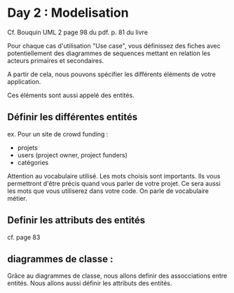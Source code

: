 # Day 2 : Modelisation

Cf. Bouquin UML 2 page 98 du pdf. p. 81 du livre

Pour chaque cas d'utilisation "Use case", vous définissez des fiches avec potentiellement des diagrammes de sequences mettant en relation les acteurs primaires et secondaires.

A partir de cela, nous pouvons spécifier les différents éléments de votre application.

Ces éléments sont aussi appelé des entités.

## Définir les différentes entités

ex. Pour un site de crowd funding :

  * projets
  * users (project owner, project funders)
  * catégories

Attention au vocabulaire utilisé. Les mots choisis sont importants. Ils vous permettront d'être précis quand vous parler de votre projet. Ce sera aussi les mots que vous utiliserez dans votre code. On parle de vocabulaire métier.

## Definir les attributs des entités

cf. page 83 

## diagrammes de classe : 

Grâce au diagrammes de classe, nous allons definir des assocciations entre entités. Nous allons aussi définir les attributs des entités.

